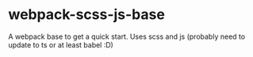 # webpack-scss-js-base

A webpack base to get a quick start. Uses scss and js (probably need to update to ts or at least babel :D)
